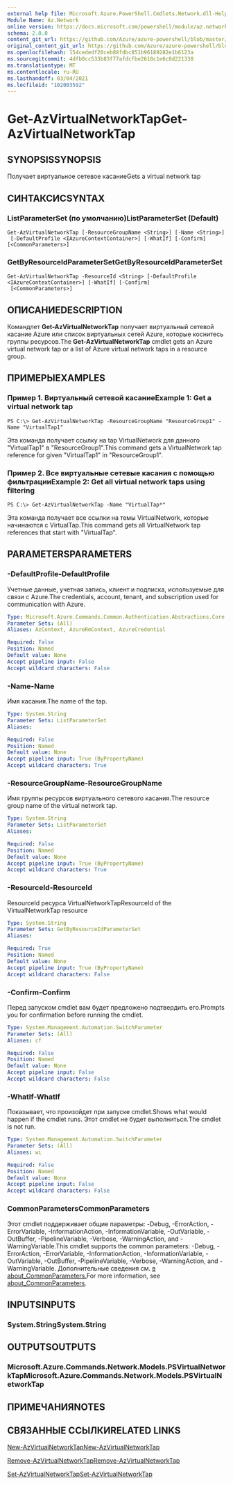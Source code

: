 ```yaml
---
external help file: Microsoft.Azure.PowerShell.Cmdlets.Network.dll-Help.xml
Module Name: Az.Network
online version: https://docs.microsoft.com/powershell/module/az.network/get-azvirtualnetworktap
schema: 2.0.0
content_git_url: https://github.com/Azure/azure-powershell/blob/master/src/Network/Network/help/Get-AzVirtualNetworkTap.md
original_content_git_url: https://github.com/Azure/azure-powershell/blob/master/src/Network/Network/help/Get-AzVirtualNetworkTap.md
ms.openlocfilehash: 154cededf20ceb88fdbc851b96189282e1b6123a
ms.sourcegitcommit: 4dfb0cc533b83f77afdcfbe2618c1e6c8d221330
ms.translationtype: MT
ms.contentlocale: ru-RU
ms.lasthandoff: 03/04/2021
ms.locfileid: "102003592"
---
```

# <span data-ttu-id="67a1a-101">Get-AzVirtualNetworkTap</span><span class="sxs-lookup"><span data-stu-id="67a1a-101">Get-AzVirtualNetworkTap</span></span>

## <span data-ttu-id="67a1a-102">SYNOPSIS</span><span class="sxs-lookup"><span data-stu-id="67a1a-102">SYNOPSIS</span></span>
<span data-ttu-id="67a1a-103">Получает виртуальное сетевое касание</span><span class="sxs-lookup"><span data-stu-id="67a1a-103">Gets a virtual network tap</span></span>

## <span data-ttu-id="67a1a-104">СИНТАКСИС</span><span class="sxs-lookup"><span data-stu-id="67a1a-104">SYNTAX</span></span>

### <span data-ttu-id="67a1a-105">ListParameterSet (по умолчанию)</span><span class="sxs-lookup"><span data-stu-id="67a1a-105">ListParameterSet (Default)</span></span>
```
Get-AzVirtualNetworkTap [-ResourceGroupName <String>] [-Name <String>]
 [-DefaultProfile <IAzureContextContainer>] [-WhatIf] [-Confirm] [<CommonParameters>]
```

### <span data-ttu-id="67a1a-106">GetByResourceIdParameterSet</span><span class="sxs-lookup"><span data-stu-id="67a1a-106">GetByResourceIdParameterSet</span></span>
```
Get-AzVirtualNetworkTap -ResourceId <String> [-DefaultProfile <IAzureContextContainer>] [-WhatIf] [-Confirm]
 [<CommonParameters>]
```

## <span data-ttu-id="67a1a-107">ОПИСАНИЕ</span><span class="sxs-lookup"><span data-stu-id="67a1a-107">DESCRIPTION</span></span>
<span data-ttu-id="67a1a-108">Командлет **Get-AzVirtualNetworkTap** получает виртуальный сетевой касание Azure или список виртуальных сетей Azure, которые коснитесь группы ресурсов.</span><span class="sxs-lookup"><span data-stu-id="67a1a-108">The **Get-AzVirtualNetworkTap** cmdlet gets an Azure virtual network tap or a list of Azure virtual network taps in a resource group.</span></span>

## <span data-ttu-id="67a1a-109">ПРИМЕРЫ</span><span class="sxs-lookup"><span data-stu-id="67a1a-109">EXAMPLES</span></span>

### <span data-ttu-id="67a1a-110">Пример 1. Виртуальный сетевой касание</span><span class="sxs-lookup"><span data-stu-id="67a1a-110">Example 1: Get a virtual network tap</span></span>
```
PS C:\> Get-AzVirtualNetworkTap -ResourceGroupName "ResourceGroup1" -Name "VirtualTap1"
```

<span data-ttu-id="67a1a-111">Эта команда получает ссылку на tap VirtualNetwork для данного "VirtualTap1" в "ResourceGroup1".</span><span class="sxs-lookup"><span data-stu-id="67a1a-111">This command gets a VirtualNetwork tap reference for given "VirtualTap1" in "ResourceGroup1".</span></span>

### <span data-ttu-id="67a1a-112">Пример 2. Все виртуальные сетевые касания с помощью фильтрации</span><span class="sxs-lookup"><span data-stu-id="67a1a-112">Example 2: Get all virtual network taps using filtering</span></span>
```
PS C:\> Get-AzVirtualNetworkTap -Name "VirtualTap*"
```

<span data-ttu-id="67a1a-113">Эта команда получает все ссылки на темы VirtualNetwork, которые начинаются с VirtualTap.</span><span class="sxs-lookup"><span data-stu-id="67a1a-113">This command gets all VirtualNetwork tap references that start with "VirtualTap".</span></span>

## <span data-ttu-id="67a1a-114">PARAMETERS</span><span class="sxs-lookup"><span data-stu-id="67a1a-114">PARAMETERS</span></span>

### <span data-ttu-id="67a1a-115">-DefaultProfile</span><span class="sxs-lookup"><span data-stu-id="67a1a-115">-DefaultProfile</span></span>
<span data-ttu-id="67a1a-116">Учетные данные, учетная запись, клиент и подписка, используемые для связи с Azure.</span><span class="sxs-lookup"><span data-stu-id="67a1a-116">The credentials, account, tenant, and subscription used for communication with Azure.</span></span>

```yaml
Type: Microsoft.Azure.Commands.Common.Authentication.Abstractions.Core.IAzureContextContainer
Parameter Sets: (All)
Aliases: AzContext, AzureRmContext, AzureCredential

Required: False
Position: Named
Default value: None
Accept pipeline input: False
Accept wildcard characters: False
```

### <span data-ttu-id="67a1a-117">-Name</span><span class="sxs-lookup"><span data-stu-id="67a1a-117">-Name</span></span>
<span data-ttu-id="67a1a-118">Имя касания.</span><span class="sxs-lookup"><span data-stu-id="67a1a-118">The name of the tap.</span></span>

```yaml
Type: System.String
Parameter Sets: ListParameterSet
Aliases:

Required: False
Position: Named
Default value: None
Accept pipeline input: True (ByPropertyName)
Accept wildcard characters: True
```

### <span data-ttu-id="67a1a-119">-ResourceGroupName</span><span class="sxs-lookup"><span data-stu-id="67a1a-119">-ResourceGroupName</span></span>
<span data-ttu-id="67a1a-120">Имя группы ресурсов виртуального сетевого касания.</span><span class="sxs-lookup"><span data-stu-id="67a1a-120">The resource group name of the virtual network tap.</span></span>

```yaml
Type: System.String
Parameter Sets: ListParameterSet
Aliases:

Required: False
Position: Named
Default value: None
Accept pipeline input: True (ByPropertyName)
Accept wildcard characters: True
```

### <span data-ttu-id="67a1a-121">-ResourceId</span><span class="sxs-lookup"><span data-stu-id="67a1a-121">-ResourceId</span></span>
<span data-ttu-id="67a1a-122">ResourceId ресурса VirtualNetworkTap</span><span class="sxs-lookup"><span data-stu-id="67a1a-122">ResourceId of the VirtualNetworkTap resource</span></span>

```yaml
Type: System.String
Parameter Sets: GetByResourceIdParameterSet
Aliases:

Required: True
Position: Named
Default value: None
Accept pipeline input: True (ByPropertyName)
Accept wildcard characters: False
```

### <span data-ttu-id="67a1a-123">-Confirm</span><span class="sxs-lookup"><span data-stu-id="67a1a-123">-Confirm</span></span>
<span data-ttu-id="67a1a-124">Перед запуском cmdlet вам будет предложено подтвердить его.</span><span class="sxs-lookup"><span data-stu-id="67a1a-124">Prompts you for confirmation before running the cmdlet.</span></span>

```yaml
Type: System.Management.Automation.SwitchParameter
Parameter Sets: (All)
Aliases: cf

Required: False
Position: Named
Default value: None
Accept pipeline input: False
Accept wildcard characters: False
```

### <span data-ttu-id="67a1a-125">-WhatIf</span><span class="sxs-lookup"><span data-stu-id="67a1a-125">-WhatIf</span></span>
<span data-ttu-id="67a1a-126">Показывает, что произойдет при запуске cmdlet.</span><span class="sxs-lookup"><span data-stu-id="67a1a-126">Shows what would happen if the cmdlet runs.</span></span> <span data-ttu-id="67a1a-127">Этот cmdlet не будет выполниться.</span><span class="sxs-lookup"><span data-stu-id="67a1a-127">The cmdlet is not run.</span></span>

```yaml
Type: System.Management.Automation.SwitchParameter
Parameter Sets: (All)
Aliases: wi

Required: False
Position: Named
Default value: None
Accept pipeline input: False
Accept wildcard characters: False
```

### <span data-ttu-id="67a1a-128">CommonParameters</span><span class="sxs-lookup"><span data-stu-id="67a1a-128">CommonParameters</span></span>
<span data-ttu-id="67a1a-129">Этот cmdlet поддерживает общие параметры: -Debug, -ErrorAction, -ErrorVariable, -InformationAction, -InformationVariable, -OutVariable, -OutBuffer, -PipelineVariable, -Verbose, -WarningAction, and -WarningVariable.</span><span class="sxs-lookup"><span data-stu-id="67a1a-129">This cmdlet supports the common parameters: -Debug, -ErrorAction, -ErrorVariable, -InformationAction, -InformationVariable, -OutVariable, -OutBuffer, -PipelineVariable, -Verbose, -WarningAction, and -WarningVariable.</span></span> <span data-ttu-id="67a1a-130">Дополнительные сведения см. [в about_CommonParameters.](http://go.microsoft.com/fwlink/?LinkID=113216)</span><span class="sxs-lookup"><span data-stu-id="67a1a-130">For more information, see [about_CommonParameters](http://go.microsoft.com/fwlink/?LinkID=113216).</span></span>

## <span data-ttu-id="67a1a-131">INPUTS</span><span class="sxs-lookup"><span data-stu-id="67a1a-131">INPUTS</span></span>

### <span data-ttu-id="67a1a-132">System.String</span><span class="sxs-lookup"><span data-stu-id="67a1a-132">System.String</span></span>

## <span data-ttu-id="67a1a-133">OUTPUTS</span><span class="sxs-lookup"><span data-stu-id="67a1a-133">OUTPUTS</span></span>

### <span data-ttu-id="67a1a-134">Microsoft.Azure.Commands.Network.Models.PSVirtualNetworkTap</span><span class="sxs-lookup"><span data-stu-id="67a1a-134">Microsoft.Azure.Commands.Network.Models.PSVirtualNetworkTap</span></span>

## <span data-ttu-id="67a1a-135">ПРИМЕЧАНИЯ</span><span class="sxs-lookup"><span data-stu-id="67a1a-135">NOTES</span></span>

## <span data-ttu-id="67a1a-136">СВЯЗАННЫЕ ССЫЛКИ</span><span class="sxs-lookup"><span data-stu-id="67a1a-136">RELATED LINKS</span></span>

[<span data-ttu-id="67a1a-137">New-AzVirtualNetworkTap</span><span class="sxs-lookup"><span data-stu-id="67a1a-137">New-AzVirtualNetworkTap</span></span>](./New-AzVirtualNetworkTap.md)

[<span data-ttu-id="67a1a-138">Remove-AzVirtualNetworkTap</span><span class="sxs-lookup"><span data-stu-id="67a1a-138">Remove-AzVirtualNetworkTap</span></span>](./Remove-AzVirtualNetworkTap.md)

[<span data-ttu-id="67a1a-139">Set-AzVirtualNetworkTap</span><span class="sxs-lookup"><span data-stu-id="67a1a-139">Set-AzVirtualNetworkTap</span></span>](./Set-AzVirtualNetworkTap.md)
